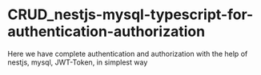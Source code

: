 # CRUD_nestjs-mysql-typescript-for-authentication-authorization
Here we have complete authentication and authorization with the help of nestjs, mysql, JWT-Token, in simplest way
